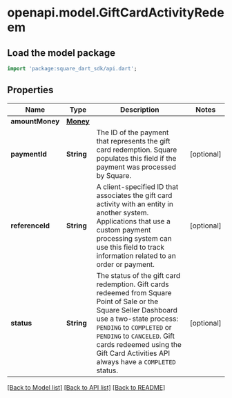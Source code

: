 # openapi.model.GiftCardActivityRedeem

## Load the model package
```dart
import 'package:square_dart_sdk/api.dart';
```

## Properties
Name | Type | Description | Notes
------------ | ------------- | ------------- | -------------
**amountMoney** | [**Money**](Money.md) |  | 
**paymentId** | **String** | The ID of the payment that represents the gift card redemption. Square populates this field  if the payment was processed by Square. | [optional] 
**referenceId** | **String** | A client-specified ID that associates the gift card activity with an entity in another system.   Applications that use a custom payment processing system can use this field to track information related to an order or payment. | [optional] 
**status** | **String** | The status of the gift card redemption. Gift cards redeemed from Square Point of Sale or the  Square Seller Dashboard use a two-state process: `PENDING`  to `COMPLETED` or `PENDING` to  `CANCELED`. Gift cards redeemed using the Gift Card Activities API  always have a `COMPLETED` status. | [optional] 

[[Back to Model list]](../README.md#documentation-for-models) [[Back to API list]](../README.md#documentation-for-api-endpoints) [[Back to README]](../README.md)


